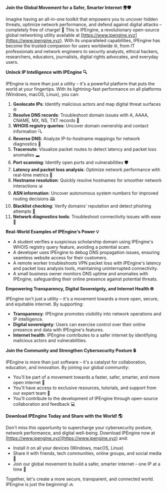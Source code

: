 **Join the Global Movement for a Safer, Smarter Internet 🌍🛡️**

Imagine having an all-in-one toolkit that empowers you to uncover hidden threats, optimize network performance, and defend against digital attacks – completely free of charge! 🚀 This is IPEngine, a revolutionary open-source global networking utility available at [https://www.ipengine.xyz](https://www.ipengine.xyz). With its unparalleled capabilities, IPEngine has become the trusted companion for users worldwide 🌐, from IT professionals and network engineers to security analysts, ethical hackers, researchers, educators, journalists, digital rights advocates, and everyday users.

**Unlock IP Intelligence with IPEngine 🔍**

IPEngine is more than just a utility – it's a powerful platform that puts the world at your fingertips. With its lightning-fast performance on all platforms (Windows, macOS, Linux), you can:

1. **Geolocate IPs**: Identify malicious actors and map digital threat surfaces 🌐
2. **Resolve DNS records**: Troubleshoot domain issues with A, AAAA, CNAME, MX, NS, TXT records 📡
3. **WHOIS registry queries**: Uncover domain ownership and contact information 🔍
4. **Reverse DNS**: Analyze IP-to-hostname mappings for network diagnostics 🚀
5. **Traceroute**: Visualize packet routes to detect latency and packet loss anomalies 🕳️
6. **Port scanning**: Identify open ports and vulnerabilities 🛡️
7. **Latency and packet loss analysis**: Optimize network performance with real-time metrics 🔋
8. **Hostname resolution**: Quickly resolve hostnames for smoother network interactions 📊
9. **ASN information**: Uncover autonomous system numbers for improved routing decisions 🕮
10. **Blacklist checking**: Verify domains' reputation and detect phishing attempts 🚨
11. **Network diagnostics tools**: Troubleshoot connectivity issues with ease 🔧

**Real-World Examples of IPEngine's Power 💡**

* A student verifies a suspicious scholarship domain using IPEngine's WHOIS registry query feature, avoiding a potential scam.
* A developer uses IPEngine to debug DNS propagation issues, ensuring seamless website access for their customers.
* A remote worker troubleshoots VPN packet loss with IPEngine's latency and packet loss analysis tools, maintaining uninterrupted connectivity.
* A small business owner monitors DNS uptime and anomalies with IPEngine, safeguarding their online presence against potential threats.

**Empowering Transparency, Digital Sovereignty, and Internet Health 🌐**

IPEngine isn't just a utility – it's a movement towards a more open, secure, and equitable internet. By supporting:

* **Transparency**: IPEngine promotes visibility into network operations and IP intelligence.
* **Digital sovereignty**: Users can exercise control over their online presence and data with IPEngine's features.
* **Internet health**: IPEngine contributes to a safer internet by identifying malicious actors and vulnerabilities.

**Join the Community and Strengthen Cybersecurity Posture 🔒**

IPEngine is more than just software – it's a catalyst for collaboration, education, and innovation. By joining our global community:

* You'll be part of a movement towards a faster, safer, smarter, and more open internet 🚀
* You'll have access to exclusive resources, tutorials, and support from our expert team 👥
* You'll contribute to the development of IPEngine through open-source collaboration and feedback 💻

**Download IPEngine Today and Share with the World! 🌎**

Don't miss this opportunity to supercharge your cybersecurity posture, network performance, and digital well-being. Download IPEngine now at [https://www.ipengine.xyz](https://www.ipengine.xyz) and:

* Install it on all your devices (Windows, macOS, Linux)
* Share it with friends, tech communities, online groups, and social media 📢
* Join our global movement to build a safer, smarter internet – one IP at a time 💪

Together, let's create a more secure, transparent, and connected world. IPEngine is just the beginning! 🔜